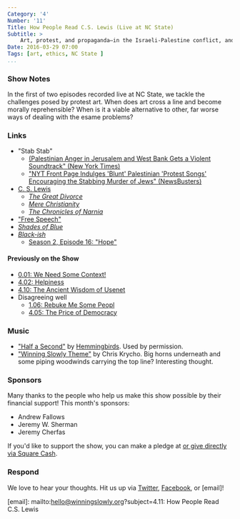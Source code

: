 ```yaml
---
Category: '4'
Number: '11'
Title: How People Read C.S. Lewis (Live at NC State)
Subtitle: >
    Art, protest, and propaganda—in the Israeli-Palestine conflict, and in general
Date: 2016-03-29 07:00
Tags: [art, ethics, NC State ]
...
```


### Show Notes

In the first of two episodes recorded live at NC State, we tackle the challenges posed by protest art. When does art cross a line and become morally reprehensible? When is it a viable alternative to other, far worse ways of dealing with the esame problems?


### Links

- "Stab Stab"
    + [(Palestinian Anger in Jerusalem and West Bank Gets a Violent Soundtrack" (New York Times)](http://www.nytimes.com/2015/10/23/world/middleeast/palestinians-israel-stabbings-shootings.html?_r=1)
    + ["NYT Front Page Indulges 'Blunt' Palestinian 'Protest Songs' Encouraging the Stabbing Murder of Jews" (NewsBusters)](http://www.newsbusters.org/blogs/nb/clay-waters/2015/10/24/nyt-front-page-indulges-blunt-palestinian-protest-songs-encouraging)
- [C. S. Lewis](https://www.cslewis.com/us)
    + [_The Great Divorce_](http://www.alibris.com/The-Great-Divorce-C-S-Lewis/book/2694905?matches=253)
    + [_Mere Christianity_](http://www.alibris.com/Mere-Christianity-C-S-Lewis/book/4309983?matches=681)
    + [_The Chronicles of Narnia_](http://www.alibris.com/The-Chronicles-of-Narnia-C-S-Lewis/book/1092061?matches=783)
- ["Free Speech"](https://xkcd.com/1357/)
- [_Shades of Blue_](http://www.imdb.com/title/tt4118584/)
- [_Black-ish_](http://www.imdb.com/title/tt3487356/?ref_=fn_al_tt_1)
    + [Season 2, Episode 16: "Hope"](http://www.imdb.com/title/tt4831844/?ref_=ttep_ep16)


#### Previously on the Show

- [0.01: We Need Some Context!](http://www.winningslowly.org/0.01)
- [4.02: Helpiness](http://www.winningslowly.org/4.02/)
- [4.10: The Ancient Wisdom of Usenet](http://www.winningslowly.org/4.10/)
- Disagreeing well
    + [1.06: Rebuke Me Some Peopl](http://www.winningslowly.org/1.06/)
    + [4.05: The Price of Democracy](http://www.winningslowly.org/4.05/)


### Music

  - ["Half a Second"] by [Hemmingbirds]. Used by permission.
  - ["Winning Slowly Theme"] by Chris Krycho. Big horns underneath and some piping woodwinds carrying the top line? Interesting thought.

["Half a Second"]: https://soundcloud.com/hemmingbirds/half-a-second
[Hemmingbirds]: https://soundcloud.com/hemmingbirds
["Winning Slowly Theme"]: //soundcloud.com/chriskrycho/winning-slowly


### Sponsors

Many thanks to the people who help us make this show possible by their financial support! This month's sponsors:

  - Andrew Fallows
  - Jeremy W. Sherman
  - Jeremy Cherfas

If you'd like to support the show, you can make a pledge at <a href='https://www.patreon.com/winningslowly' rel='payment'> or give directly via [Square Cash].

[Patreon]: //www.patreon.com/winningslowly
[Square Cash]: //cash.me/$winningslowly


### Respond

We love to hear your thoughts. Hit us up via [Twitter], [Facebook], or [email]!

[Twitter]: //www.twitter.com/winningslowly
[Facebook]: //www.facebook.com/winningslowlypodcast
[email]: mailto:hello@winningslowly.org?subject=4.11: How People Read C.S. Lewis
